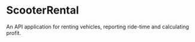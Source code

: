# ScooterRental
An API application for renting vehicles, reporting ride-time and calculating profit.
